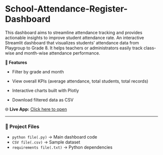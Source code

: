 # School-Attendance-Register-Dashboard
This dashboard aims to streamline attendance tracking and provides actionable insights to improve student attendance rate.
An interactive Streamlit dashboard that visualizes students’ attendance data from Playgroup to Grade 8.
It helps teachers or administrators easily track class-wise and month-wise attendance performance.

**🚀 Features**

* Filter by grade and month

* View overall KPIs (average attendance, total students, total records)

* Interactive charts built with Plotly

* Download filtered data as CSV


🌐 **Live App:** [Click here to open](https://school-attendance-register-dashboard-fa7jkutcaaswzphafd3uzu.streamlit.app/)

---

### 📁 Project Files
- `python file(.py)` → Main dashboard code  
- `CSV file(.csv)` → Sample dataset  
- `requirements file(.txt)` → Python dependencies  
